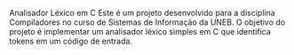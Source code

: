 Analisador Léxico em C
Este é um projeto desenvolvido para a disciplina Compiladores no curso de Sistemas de Informação da UNEB. O objetivo do projeto é implementar um analisador léxico simples em C que identifica tokens em um código de entrada.
